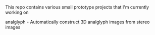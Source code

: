 This repo contains various small prototype projects that I'm currently working on  

analglyph - Automatically construct 3D analglyph images from stereo images

